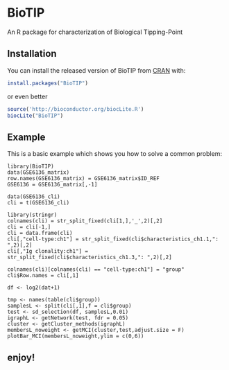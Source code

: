 # BioTIP

<!-- badges: start -->
<!-- badges: end -->

An R package for characterization of Biological Tipping-Point

## Installation

You can install the released version of BioTIP from [CRAN](https://CRAN.R-project.org) with:

``` r
install.packages("BioTIP")
```
or even better
``` r
source('http://bioconductor.org/biocLite.R')
biocLite("BioTIP")
```

## Example

This is a basic example which shows you how to solve a common problem:

```{r example}
library(BioTIP)
data(GSE6136_matrix)
row.names(GSE6136_matrix) = GSE6136_matrix$ID_REF
GSE6136 = GSE6136_matrix[,-1]

data(GSE6136_cli)
cli = t(GSE6136_cli)

library(stringr)
colnames(cli) = str_split_fixed(cli[1,],'_',2)[,2]
cli = cli[-1,]
cli = data.frame(cli)
cli[,"cell-type:ch1"] = str_split_fixed(cli$characteristics_ch1.1,": ",2)[,2]
cli[,"Ig clonality:ch1"] = str_split_fixed(cli$characteristics_ch1.3,": ",2)[,2]

colnames(cli)[colnames(cli) == "cell-type:ch1"] = "group"
cli$Row.names = cli[,1]

df <- log2(dat+1)

tmp <- names(table(cli$group))
samplesL <- split(cli[,1],f = cli$group)
test <- sd_selection(df, samplesL,0.01)
igraphL <- getNetwork(test, fdr = 0.05)
cluster <- getCluster_methods(igraphL)
membersL_noweight <- getMCI(cluster,test,adjust.size = F)
plotBar_MCI(membersL_noweight,ylim = c(0,6))
```

## enjoy!


